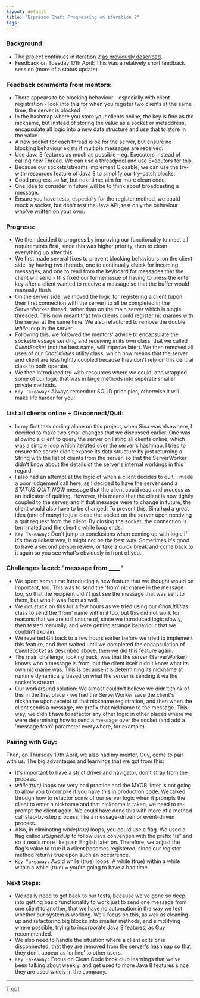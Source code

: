 ```yaml
---
layout: default
title: "Espresso Chat: Progressing on iteration 2"
tags:
---
```


### Background:
- The project continues in iteration 2 [as previously described](https://michaelmyob.github.io/2018/04/05/BDD-to-implementation-espresso-chat.html).
- Feedback on Tuesday 17th April: This was a relatively short feedback session (more of a status update)

### Feedback comments from mentors:
- There appears to be blocking behaviour - especially with client registration - look into this for when you register two clients at the same time, the server is blocked
- In the hashmap where you store your clients online, the key is fine as the nickname, but instead of storing the value as a socket or inetaddress, encapsulate all logic into a new data structure and use that to store in the value.
- A new socket for each thread is ok for the server, but ensure no blocking behaviour exists if multiple messages are received.
- Use Java 8 features as much as possible - eg. Executors instead of calling new Thread. We can use a threadpool and use Executors for this.
- Because our sockets/streams implement Closable, we can use the try-with-resources feature of Java 8 to simplify our try-catch blocks.
- Good progress so far, but next time: aim for more clean code.
- One idea to consider in future will be to think about broadcasting a message.
- Ensure you have tests, especially for the register method, we could mock a socket, but don't test the Java API, test only the behaviour who've written on your own.

### Progress:
- We then decided to progress by improving our functionality to meet all requirements first, since this was higher priority, then to clean everything up after this.
- We first made several fixes to prevent blocking behaviours: on the client side, by having two threads, one to continually check for incoming messages, and one to read from the keyboard for messages that the client will send - this fixed our former issue of having to press the enter key after a client wanted to receive a message so that the buffer would manually flush.
- On the server side, we moved the logic for registering a client (upon their first connection with the server) to all be completed in the ServerWorker thread, rather than on the main server which is single threaded. This now meant that two clients could register nicknames with the server at the same time. We also refactored to remove the double _while_ loop in the server.
- Following this, we followed the mentors' advice to encapsulate the socket/message sending and receiving in its own class, that we called _ClientSocket_ (not the best name, will improve later). We then removed all uses of our _ChatUtilities_ utility class, which now means that the server and client are less tightly coupled because they don't rely on this central class to both operate.
- We then introduced try-with-resources where we could, and wrapped some of our logic that was in large methods into seperate smaller private methods.
- `Key Takeaway:` Always remember SOLID principles, otherwise it will make life harder for you!

### List all clients online + Disconnect/Quit:

- In my first task coding alone on this project, when Sina was elsewhere, I decided to make two small changes that we discussed earlier. One was allowing a client to query the server on listing all clients online, which was a simple loop which iterated over the server's hashmap. I tried to ensure the server didn't expose its data structure by just returning a String with the list of clients from the server, so that the ServerWorker didn't know about the details of the server's internal workings in this regard.
- I also had an attempt at the logic of when a client decides to quit. I made a poor judgement call here, as I decided to have the server send a _STATUS_QUIT_NOW_ message that the client could read and process as an indicator of quitting. However, this means that the client is now tightly coupled to the server, and if that message were to change in future, the client would also have to be changed. To prevent this, Sina had a great idea (one of many) to just close the socket on the server upon receiving a quit request from the client. By closing the socket, the connection is terminated and the client's while loop ends.
- `Key Takeaway:` Don't jump to conclusions when coming up with logic if it's the quickest way, it might not be the best way. Sometimes it's good to have a second person review, or take a quick break and come back to it again so you see what's obviously in front of you.

### Challenges faced: "message from ____"

- We spent some time introducing a new feature that we thought would be important, too. This was to send the 'from' nickname in the message too, so that the recipient didn't just see the message that was sent to them, but who it was from as well.
- We got stuck on this for a few hours as we tried using our _ChatUtilities_ class to send the 'from' name within it too, but this did not work for reasons that we are still unsure of, since we introduced logic slowly, then tested manually, and were getting strange behaviour that we couldn't explain.
- We reverted Git back to a few hours earlier before we tried to implement this feature, and then waited until we completed the encapsulation of _ClientSocket_ as described above, then we did this feature again.
- The main challenge, looking back, was that the server (ServerWorker) knows who a message is from, but the client itself didn't know what its own nickname was. This is because it is determining its nickname at runtime dynamically based on what the server is sending it via the socket's stream.
- Our workaround solution: We almost couldn't believe we didn't think of this in the first place - we had the ServerWorker save the client's nickname upon receipt of that nickname registration, and then when the client sends a message, we prefix that nickname to the message. This way, we didn't have to refactor any other logic in other places where we were determining how to send a message over the socket (and add a 'message from' parameter everywhere, for example).

### Pairing with Guy:  
Then, on Thursday 19th April, we also had my mentor, Guy, come to pair with us. The big advantages and learnings that we got from this:

- It's important to have a strict driver and navigator, don't stray from the process.
- _while(true)_ loops are very bad practice and the MYOB linter is not going to allow you to compile if you have this in production code. We talked through how to refactor some of our server logic when it prompts the client to enter a nickname and that nickname is taken, we need to re-prompt the client again. We could have done this with more of a method call step-by-step process, like a message-driven or event-driven process.
- Also, in eliminating _while(true)_ loops, you could use a flag. We used a flag called _isSignedUp_ to follow Java convention with the prefix "is" and so it reads more like plain English later on. Therefore, we adjust the flag's value to true if a client becomes registered, since our register method returns true upon such an occurrence.
- `Key Takeaway:` Avoid while (true) loops. A while (true) within a while within a while (true) = you're going to have a bad time.

### Next Steps:
- We really need to get back to our tests, because we've gone so deep into getting basic functionality to work just to send one message from one client to another, that we have no automation in the way we test whether our system is working. We'll focus on this, as well as cleaning up and refactoring big blocks into smaller methods, and simplifying where possible, trying to incorporate Java 8 features, as Guy recommended.
- We also need to handle the situation where a client exits or is disconnected, that they are removed from the server's hashmap so that they don't appear as 'online' to other users.
- `Key Takeaway:` Focus on Clean Code book club learnings that we've been talking about weekly, and get used to more Java 8 features since they are used widely in the company.

***

[[Top]](#top)
